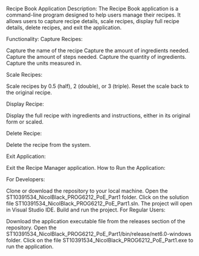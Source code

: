 Recipe Book Application
Description:
The Recipe Book application is a command-line program designed to help users manage their recipes. It allows users to capture recipe details, scale recipes, display full recipe details, delete recipes, and exit the application.

Functionality:
Capture Recipes:

Capture the name of the recipe
Capture the amount of ingredients needed.
Capture the amount of steps needed.
Capture the quantity of ingredients.
Capture the units measured in.

Scale Recipes:

Scale recipes by 0.5 (half), 2 (double), or 3 (triple).
Reset the scale back to the original recipe.

Display Recipe:

Display the full recipe with ingredients and instructions, either in its original form or scaled.

Delete Recipe:

Delete the recipe from the system.

Exit Application:

Exit the Recipe Manager application.
How to Run the Application:

For Developers:

Clone or download the repository to your local machine.
Open the ST10391534_NicolBlack_PROG6212_PoE_Part1 folder.
Click on the solution file ST10391534_NicolBlack_PROG6212_PoE_Part1.sln.
The project will open in Visual Studio IDE. Build and run the project.
For Regular Users:

Download the application executable file from the releases section of the repository.
Open the ST10391534_NicolBlack_PROG6212_PoE_Part1/bin/release/net6.0-windows folder.
Click on the file ST10391534_NicolBlack_PROG6212_PoE_Part1.exe to run the application. 

